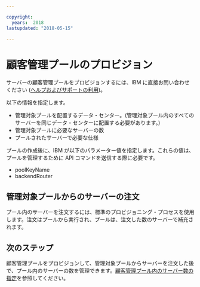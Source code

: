 ```yaml
---

copyright:
  years:  2018
lastupdated: "2018-05-15"

---
```



# 顧客管理プールのプロビジョン

サーバーの顧客管理プールをプロビジョンするには、IBM に直接お問い合わせください ([ヘルプおよびサポートの利用](../bare-metal/get-help-and-support.html))。

以下の情報を指定します。
* 管理対象プールを配置するデータ・センター。(管理対象プール内のすべてのサーバーを同じデータ・センターに配置する必要があります。)
* 管理対象プールに必要なサーバーの数
* プールされたサーバーで必要な仕様

プールの作成後に、IBM が以下のパラメーター値を指定します。これらの値は、プールを管理するために API コマンドを送信する際に必要です。
* poolKeyName
* backendRouter

## 管理対象プールからのサーバーの注文
プール内のサーバーを注文するには、標準のプロビジョニング・プロセスを使用します。注文はプールから実行され、プールは、注文した数のサーバーで補充されます。

## 次のステップ

顧客管理プールをプロビジョンして、管理対象プールからサーバーを注文した後で、プール内のサーバーの数を管理できます。[顧客管理プール内のサーバー数の指定](../bare-metal/managedPool_managing.html)を参照してください。
